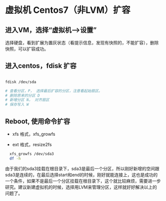 # 虚拟机 Centos7（非LVM）扩容

## 进入VM，选择“虚拟机——>设置”

选择硬盘，看到扩展为置灰状态（看提示信息，发现有快照的，不能扩容），删除快照，可以扩容成功。

## 进入centos，fdisk 扩容

```bash

fdisk /dev/sda

# 查看分区，P， 选择最后扩容的分区，注意看起始扇区。
# 删除原来的分区 D
# 新增分区 N， 对齐扇区
# 保存写入 W

```

## Reboot, 使用命令扩容

- xfs 格式，xfs_growfs

- ext 格式，resize2fs

```bash
  xfs_growfs /dev/sda3  
  df -h
```

由于我们的sda3挂载在根目录下，sda3是最后一个分区，所以刚好新增的空间跟sda3是连续的，在最后选择start和end的时候，刚好就能连接上，这也是成功的一个条件，如果不是最后一个分区挂载在根目录下，这个就比较麻烦，需要进一步研究。建议新建虚拟机的时候，选择用LVM来管理分区，这样就好好解决以上的问题了。